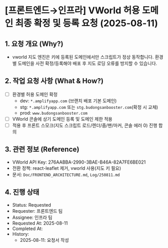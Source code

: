 # [프론트엔드→인프라] VWorld 허용 도메인 최종 확정 및 등록 요청 (2025-08-11)

## 1. 요청 개요 (Why?)

- vworld 지도 엔진은 키에 등록된 도메인에서만 스크립트가 정상 동작합니다. 환경별 도메인을 사전 확정/등록해야 배포 후 지도 로딩 오류를 방지할 수 있습니다.

## 2. 작업 요청 사항 (What & How?)

- [ ] 환경별 허용 도메인 확정
  - dev: `*.amplifyapp.com` (브랜치 배포 기본 도메인)
  - stg: `*.amplifyapp.com` 또는 `stg.budongsanbooster.com`(확정 시 교체)
  - prod: `www.budongsanbooster.com`
- [ ] VWorld 콘솔에 상기 도메인 등록 및 도메인 제한 적용
- [ ] 적용 후 프론트 스모크(지도 스크립트 로드/렌더/줌/팬/마커, 콘솔 에러 0) 진행 합의

## 3. 관련 정보 (Reference)

- VWorld API Key: 276AABBA-2990-3BAE-B46A-82A7FE6BE021
- 전환 정책: react-leaflet 제거, vworld 사용(지도 키 필요)
- 문서: `Doc/FRONTEND_ARCHITECTURE.md`, `Log/250811.md`

## 4. 진행 상태

- Status: Requested
- Requester: 프론트엔드 팀
- Assignee: 인프라 팀
- Requested At: 2025-08-11
- Completed At:
- History:
  - 2025-08-11: 요청서 작성
